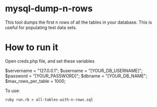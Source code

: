 # mysql-dump-n-rows
This tool dumps the first n rows of all the tables in your database.  This is useful for populating test data sets. 

# How to run it 

Open creds.php file, and set these variables

  $servername = "127.0.0.1";
  $username = "[YOUR_DB_USERNAME]"; 
  $password = "[YOUR_PASSWORD]";
  $dbname = "[YOUR_DB_NAME";
  $max_rows_per_table = 1000; 

To use: 

    ruby run.rb > all-tables-with-n-rows.sql 
    
